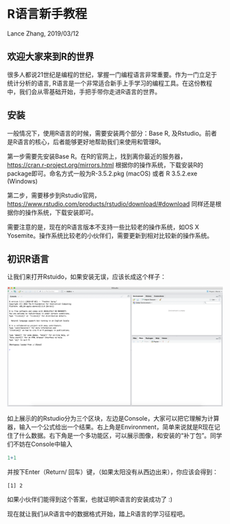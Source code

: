 R语言新手教程
================
Lance Zhang, 2019/03/12



欢迎大家来到R的世界
-------------------

很多人都说21世纪是编程的世纪，掌握一门编程语言非常重要。作为一门立足于统计分析的语言, R语言是一个非常适合新手上手学习的编程工具。在这份教程中，我们会从零基础开始，手把手带你走进R语言的世界。



安装
----

一般情况下，使用R语言的时候，需要安装两个部分：Base R, 及Rstudio。前者是R语言的核心，后者能够更好地帮助我们来使用和管理R。

第一步需要先安装Base R。在R的官网上，找到离你最近的服务器，<https://cran.r-project.org/mirrors.html> 根据你的操作系统，下载安装R的package即可。命名方式一般为R-3.5.2.pkg (macOS) 或者 R 3.5.2.exe (Windows)

第二步，需要移步到Rstudio官网，<https://www.rstudio.com/products/rstudio/download/#download> 同样还是根据你的操作系统，下载安装即可。

需要注意的是，现在的R语言版本不支持一些比较老的操作系统，如OS X Yosemite。操作系统比较老的小伙伴们，需要更新到相对比较新的操作系统。



## 初识R语言

让我们来打开Rstuido，如果安装无误，应该长成这个样子：

![Rstudio](https://raw.githubusercontent.com/Yuz13001/Rtutorial/master/Pics/Rstudio.png)

如上展示的的Rstudio分为三个区块，左边是Console，大家可以把它理解为计算器，输入一个公式给出一个结果。右上角是Environment，简单来说就是R现在记住了什么数据。右下角是一个多功能区，可以展示图像，和安装的“补丁包”。同学们不妨在Console中输入

```R
1+1
```

并按下Enter（Return/ 回车）键，（如果太阳没有从西边出来），你应该会得到：

```
[1] 2
```

如果小伙伴们能得到这个答案，也就证明R语言的安装成功了 :)

现在就让我们从R语言中的数据格式开始，踏上R语言的学习征程吧。


